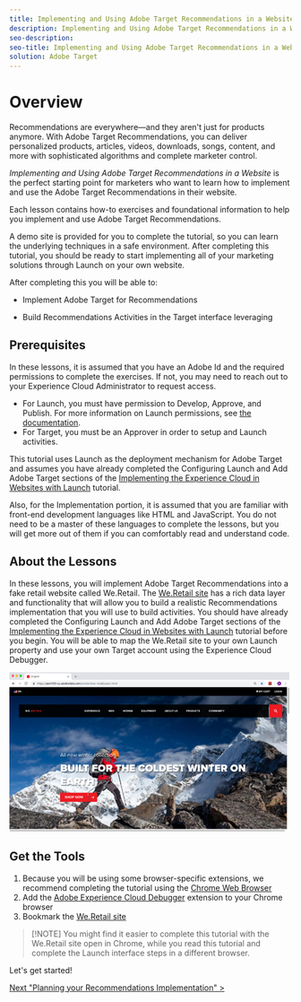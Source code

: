 ```yaml
---
title: Implementing and Using Adobe Target Recommendations in a Website
description: Implementing and Using Adobe Target Recommendations in a Website is the perfect starting point for marketers who want to learn how to implement and use the Adobe Target Recommendations in their website.
seo-description:
seo-title: Implementing and Using Adobe Target Recommendations in a Website
solution: Adobe Target
---
```


# Overview

Recommendations are everywhere—and they aren't just for products anymore. With Adobe Target Recommendations, you can deliver personalized products, articles, videos, downloads, songs, content, and more with sophisticated algorithms and complete marketer control.

_Implementing and Using Adobe Target Recommendations in a Website_ is the perfect starting point for marketers who want to learn how to implement and use the Adobe Target Recommendations in their website.

Each lesson contains how-to exercises and foundational information to help you implement and use Adobe Target Recommendations.

A demo site is provided for you to complete the tutorial, so you can learn the underlying techniques in a safe environment. After completing this tutorial, you should be ready to start implementing all of your marketing solutions through Launch on your own website.

After completing this you will be able to:

* Implement Adobe Target for Recommendations

* Build Recommendations Activities in the Target interface leveraging

## Prerequisites

In these lessons, it is assumed that you have an Adobe Id and the required permissions to complete the exercises. If not, you may need to reach out to your Experience Cloud Administrator to request access.

* For Launch, you must have permission to Develop, Approve, and Publish. For more information on Launch permissions, see [the documentation](https://docs.adobelaunch.com/administration/user-permissions).
* For Target, you must be an Approver in order to setup and Launch activities.
  
This tutorial uses Launch as the deployment mechanism for Adobe Target and assumes you have already completed the Configuring Launch and Add Adobe Target sections of the [Implementing the Experience Cloud in Websites with Launch](https://docs.adobe.com/content/help/en/experience-cloud/implementing-in-websites-with-launch/index.html) tutorial.

Also, for the Implementation portion, it is assumed that you are familiar with front-end development languages like HTML and JavaScript. You do not need to be a master of these languages to complete the lessons, but you will get more out of them if you can comfortably read and understand code.

## About the Lessons

In these lessons, you will implement Adobe Target Recommendations into a fake retail website called We.Retail. The [We.Retail site](https://aem.enablementadobe.com/content/we-retail/us/en.html) has a rich data layer and functionality that will allow you to build a realistic Recommendations implementation that you will use to build activities. You should have already completed the Configuring Launch and Add Adobe Target sections of the [Implementing the Experience Cloud in Websites with Launch](https://docs.adobe.com/content/help/en/experience-cloud/implementing-in-websites-with-launch/index.html) tutorial before you begin. You will be able to map the We.Retail site to your own Launch property and use your own Target account using the Experience Cloud Debugger.

[![We.Retail](images/overview-weRetail.png)](https://aem.enablementadobe.com/content/we-retail/us/en.html)

## Get the Tools

1. Because you will be using some browser-specific extensions, we recommend completing the tutorial using the [Chrome Web Browser](https://www.google.com/chrome/)
1. Add the [Adobe Experience Cloud Debugger](https://chrome.google.com/webstore/detail/adobe-experience-cloud-de/ocdmogmohccmeicdhlhhgepeaijenapj) extension to your Chrome browser
1. Bookmark the [We.Retail site](https://aem.enablementadobe.com/content/we-retail/us/en.html)

>[!NOTE] You might find it easier to complete this tutorial with the We.Retail site open in Chrome, while you read this tutorial and complete the Launch interface steps in a different browser.

Let's get started!

[Next "Planning your Recommendations Implementation" >](implementation/overview-and-planning.md)